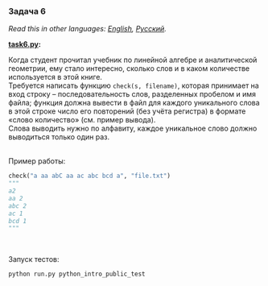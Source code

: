 ### Задача 6

*Read this in other languages: [English](README.md), [Русский](README.ru.md).*

<b> [task6.py](./task6.py): </b><br>

Когда студент прочитал учебник по линейной алгебре и аналитической геометрии, ему стало интересно, сколько слов
и в каком количестве используется в этой книге. <br>
Требуется написать функцию `check(s, filename)`, которая принимает на вход строку – последовательность слов,
разделенных пробелом и имя файла; функция должна вывести в файл для каждого уникального слова в этой строке
число его повторений (без учёта регистра) в формате «слово количество» (см. пример вывода). <br>
Слова выводить нужно по алфавиту, каждое уникальное слово должно выводиться только один раз. <br><br>

Пример работы:
```python
check("a aa abC aa ac abc bcd a", "file.txt")
"""
a2
aa 2
abc 2
ac 1
bcd 1
"""
```
<br>

Запуск тестов:
```bash
python run.py python_intro_public_test
```